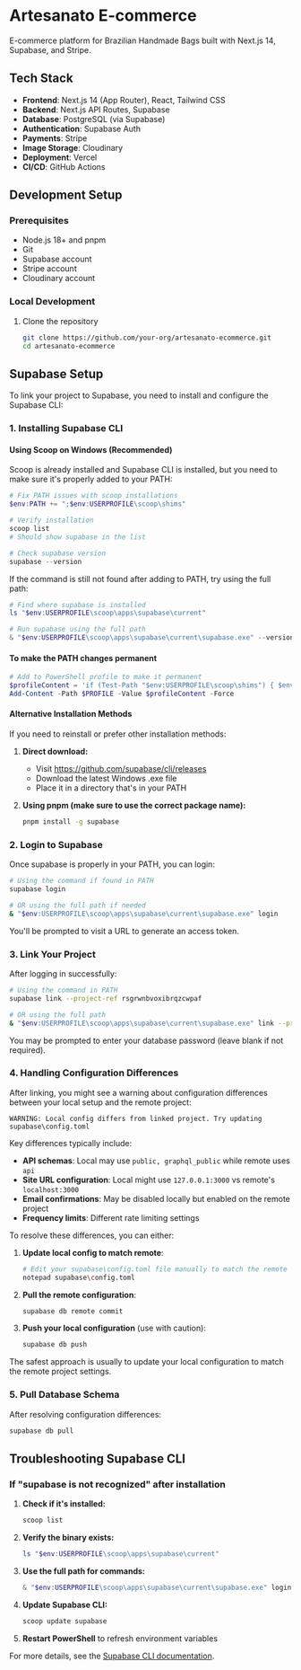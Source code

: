 # Artesanato E-commerce

E-commerce platform for Brazilian Handmade Bags built with Next.js 14, Supabase, and Stripe.

## Tech Stack

- **Frontend**: Next.js 14 (App Router), React, Tailwind CSS
- **Backend**: Next.js API Routes, Supabase
- **Database**: PostgreSQL (via Supabase)
- **Authentication**: Supabase Auth
- **Payments**: Stripe
- **Image Storage**: Cloudinary
- **Deployment**: Vercel
- **CI/CD**: GitHub Actions

## Development Setup

### Prerequisites

- Node.js 18+ and pnpm
- Git
- Supabase account
- Stripe account
- Cloudinary account

### Local Development

1. Clone the repository
   ```bash
   git clone https://github.com/your-org/artesanato-ecommerce.git
   cd artesanato-ecommerce
   ```

## Supabase Setup

To link your project to Supabase, you need to install and configure the Supabase CLI:

### 1. Installing Supabase CLI

#### Using Scoop on Windows (Recommended)

Scoop is already installed and Supabase CLI is installed, but you need to make sure it's properly added to your PATH:

```powershell
# Fix PATH issues with scoop installations
$env:PATH += ";$env:USERPROFILE\scoop\shims"

# Verify installation
scoop list
# Should show supabase in the list

# Check supabase version
supabase --version
```

If the command is still not found after adding to PATH, try using the full path:

```powershell
# Find where supabase is installed
ls "$env:USERPROFILE\scoop\apps\supabase\current"

# Run supabase using the full path
& "$env:USERPROFILE\scoop\apps\supabase\current\supabase.exe" --version
```

#### To make the PATH changes permanent

```powershell
# Add to PowerShell profile to make it permanent
$profileContent = 'if (Test-Path "$env:USERPROFILE\scoop\shims") { $env:PATH += ";$env:USERPROFILE\scoop\shims" }'
Add-Content -Path $PROFILE -Value $profileContent -Force
```

#### Alternative Installation Methods

If you need to reinstall or prefer other installation methods:

1. **Direct download:**
   - Visit https://github.com/supabase/cli/releases
   - Download the latest Windows .exe file
   - Place it in a directory that's in your PATH

2. **Using pnpm (make sure to use the correct package name):**
   ```bash
   pnpm install -g supabase
   ```

### 2. Login to Supabase

Once supabase is properly in your PATH, you can login:

```bash
# Using the command if found in PATH
supabase login

# OR using the full path if needed
& "$env:USERPROFILE\scoop\apps\supabase\current\supabase.exe" login
```

You'll be prompted to visit a URL to generate an access token.

### 3. Link Your Project

After logging in successfully:

```bash
# Using the command in PATH
supabase link --project-ref rsgrwnbvoxibrqzcwpaf

# OR using the full path
& "$env:USERPROFILE\scoop\apps\supabase\current\supabase.exe" link --project-ref rsgrwnbvoxibrqzcwpaf
```

You may be prompted to enter your database password (leave blank if not required).

### 4. Handling Configuration Differences

After linking, you might see a warning about configuration differences between your local setup and the remote project:

```
WARNING: Local config differs from linked project. Try updating supabase\config.toml
```

Key differences typically include:
- **API schemas**: Local may use `public, graphql_public` while remote uses `api`
- **Site URL configuration**: Local might use `127.0.0.1:3000` vs remote's `localhost:3000`
- **Email confirmations**: May be disabled locally but enabled on the remote project
- **Frequency limits**: Different rate limiting settings

To resolve these differences, you can either:

1. **Update local config to match remote**:
   ```bash
   # Edit your supabase\config.toml file manually to match the remote settings
   notepad supabase\config.toml
   ```

2. **Pull the remote configuration**:
   ```bash
   supabase db remote commit
   ```

3. **Push your local configuration** (use with caution):
   ```bash
   supabase db push
   ```

The safest approach is usually to update your local configuration to match the remote project settings.

### 5. Pull Database Schema

After resolving configuration differences:

```bash
supabase db pull
```

## Troubleshooting Supabase CLI

### If "supabase is not recognized" after installation

1. **Check if it's installed:**
   ```powershell
   scoop list
   ```
   
2. **Verify the binary exists:**
   ```powershell
   ls "$env:USERPROFILE\scoop\apps\supabase\current"
   ```
   
3. **Use the full path for commands:**
   ```powershell
   & "$env:USERPROFILE\scoop\apps\supabase\current\supabase.exe" login
   ```
   
4. **Update Supabase CLI:**
   ```powershell
   scoop update supabase
   ```

5. **Restart PowerShell** to refresh environment variables

For more details, see the [Supabase CLI documentation](https://supabase.com/docs/reference/cli/usage).
